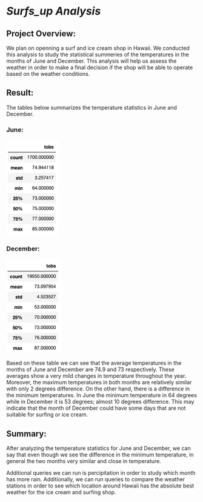 # ***Surfs_up Analysis***

## **Project Overview:**
We plan on openning a surf and ice cream shop in Hawaii. We conducted this analysis to study the statistical summeries of the temperatures in the months of June and December. This analysis will help us assess the weather in order to make a final decision if the shop will be able to operate based on the weather conditions. 

## **Result:**
The tables below summarizes the temperature statistics in June and December. 

### June:

![Image](https://github.com/Loulwa-Alkaisi/Surfs_up/blob/8b87b294fcdde92f1b00692c8be565a0fb12f264/Resources/June_statistics.png)

### December:

![Image](https://github.com/Loulwa-Alkaisi/Surfs_up/blob/8b87b294fcdde92f1b00692c8be565a0fb12f264/Resources/December_statistics.png)

Based on these table we can see that the average temperatures in the months of June and December are 74.9 and 73 respectively. These averages show a very mild changes in temperature throughout the year. Moreover, the maximum temperatures in both months are relatively similar with only 2 degrees difference. On the other hand, there is a difference in the minimum temperatures. In June the minimum temperature in 64 degrees while in December it is 53 degrees; almost 10 degrees difference. This may indicate that the month of December could have some days that are not suitable for surfing or ice cream. 

## **Summary:**
After analyzing the temperature statistics for June and December, we can say that even though we see the difference in the minimum temperature, in general the two months very similar and close in temperature. 

Additional queries we can run is percipitation in order to study which month has more rain. Additionally, we can run queries to compare the weather stations in order to see which location around Hawaii has the absolute best weather for the ice cream and surfing shop.